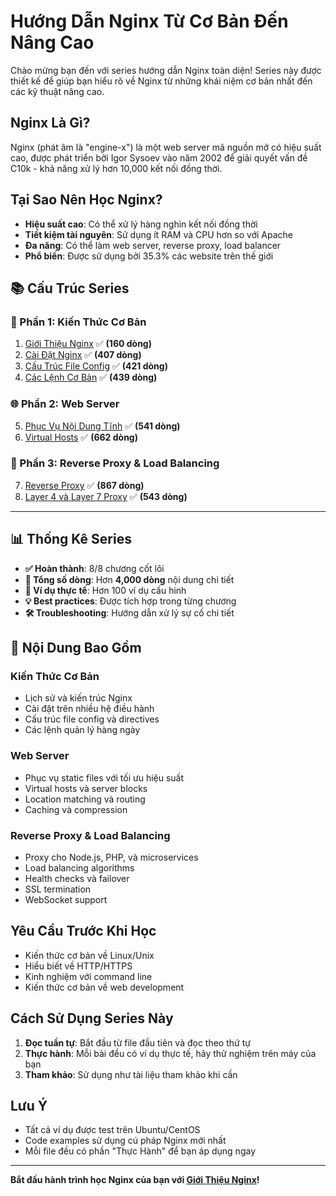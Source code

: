 # Hướng Dẫn Nginx Từ Cơ Bản Đến Nâng Cao

Chào mừng bạn đến với series hướng dẫn Nginx toàn diện! Series này được thiết kế để giúp bạn hiểu rõ về Nginx từ những khái niệm cơ bản nhất đến các kỹ thuật nâng cao.

## Nginx Là Gì?

Nginx (phát âm là "engine-x") là một web server mã nguồn mở có hiệu suất cao, được phát triển bởi Igor Sysoev vào năm 2002 để giải quyết vấn đề C10k - khả năng xử lý hơn 10,000 kết nối đồng thời.

## Tại Sao Nên Học Nginx?

- **Hiệu suất cao**: Có thể xử lý hàng nghìn kết nối đồng thời
- **Tiết kiệm tài nguyên**: Sử dụng ít RAM và CPU hơn so với Apache
- **Đa năng**: Có thể làm web server, reverse proxy, load balancer
- **Phổ biến**: Được sử dụng bởi 35.3% các website trên thế giới

## 📚 Cấu Trúc Series

### 🔰 Phần 1: Kiến Thức Cơ Bản
1. [Giới Thiệu Nginx](./01-gioi-thieu-nginx.md) ✅ **(160 dòng)**
2. [Cài Đặt Nginx](./02-cai-dat-nginx.md) ✅ **(407 dòng)**
3. [Cấu Trúc File Config](./03-cau-truc-config.md) ✅ **(421 dòng)**
4. [Các Lệnh Cơ Bản](./04-lenh-co-ban.md) ✅ **(439 dòng)**

### 🌐 Phần 2: Web Server
5. [Phục Vụ Nội Dung Tĩnh](./05-noi-dung-tinh.md) ✅ **(541 dòng)**
6. [Virtual Hosts](./06-virtual-hosts.md) ✅ **(662 dòng)**

### 🔄 Phần 3: Reverse Proxy & Load Balancing
7. [Reverse Proxy](./07-reverse-proxy.md) ✅ **(867 dòng)**
8. [Layer 4 và Layer 7 Proxy](./08-layer4-layer7-proxy.md) ✅ **(543 dòng)**

---

## 📊 Thống Kê Series

- **✅ Hoàn thành**: 8/8 chương cốt lõi
- **📄 Tổng số dòng**: Hơn **4,000 dòng** nội dung chi tiết
- **🔧 Ví dụ thực tế**: Hơn 100 ví dụ cấu hình
- **💡 Best practices**: Được tích hợp trong từng chương
- **🛠️ Troubleshooting**: Hướng dẫn xử lý sự cố chi tiết

## 🎯 Nội Dung Bao Gồm

### Kiến Thức Cơ Bản
- Lịch sử và kiến trúc Nginx
- Cài đặt trên nhiều hệ điều hành
- Cấu trúc file config và directives
- Các lệnh quản lý hàng ngày

### Web Server
- Phục vụ static files với tối ưu hiệu suất
- Virtual hosts và server blocks
- Location matching và routing
- Caching và compression

### Reverse Proxy & Load Balancing
- Proxy cho Node.js, PHP, và microservices
- Load balancing algorithms
- Health checks và failover
- SSL termination
- WebSocket support

## Yêu Cầu Trước Khi Học

- Kiến thức cơ bản về Linux/Unix
- Hiểu biết về HTTP/HTTPS
- Kinh nghiệm với command line
- Kiến thức cơ bản về web development

## Cách Sử Dụng Series Này

1. **Đọc tuần tự**: Bắt đầu từ file đầu tiên và đọc theo thứ tự
2. **Thực hành**: Mỗi bài đều có ví dụ thực tế, hãy thử nghiệm trên máy của bạn
3. **Tham khảo**: Sử dụng như tài liệu tham khảo khi cần

## Lưu Ý

- Tất cả ví dụ được test trên Ubuntu/CentOS
- Code examples sử dụng cú pháp Nginx mới nhất
- Mỗi file đều có phần "Thực Hành" để bạn áp dụng ngay

---

**Bắt đầu hành trình học Nginx của bạn với [Giới Thiệu Nginx](./01-gioi-thieu-nginx.md)!**